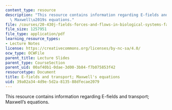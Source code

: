 ```yaml
---
content_type: resource
description: "This resource contains information regarding E-fields and transport;\
  \ Maxwell\u2019s equations."
file: /courses/20-430j-fields-forces-and-flows-in-biological-systems-fall-2015/39a02a344d9e5d2a813588dfecae2079_MIT20_430JF15_Lecture8.pdf
file_size: 1257951
file_type: application/pdf
learning_resource_types:
- Lecture Notes
license: https://creativecommons.org/licenses/by-nc-sa/4.0/
ocw_type: OCWFile
parent_title: Lecture Slides
parent_type: CourseSection
parent_uid: 00af40b1-0dae-3d00-3b84-f7b075853f42
resourcetype: Document
title: E-fields and transport; Maxwell's equations
uid: 39a02a34-4d9e-5d2a-8135-88dfecae2079
---
```

This resource contains information regarding E-fields and transport; Maxwell’s equations.